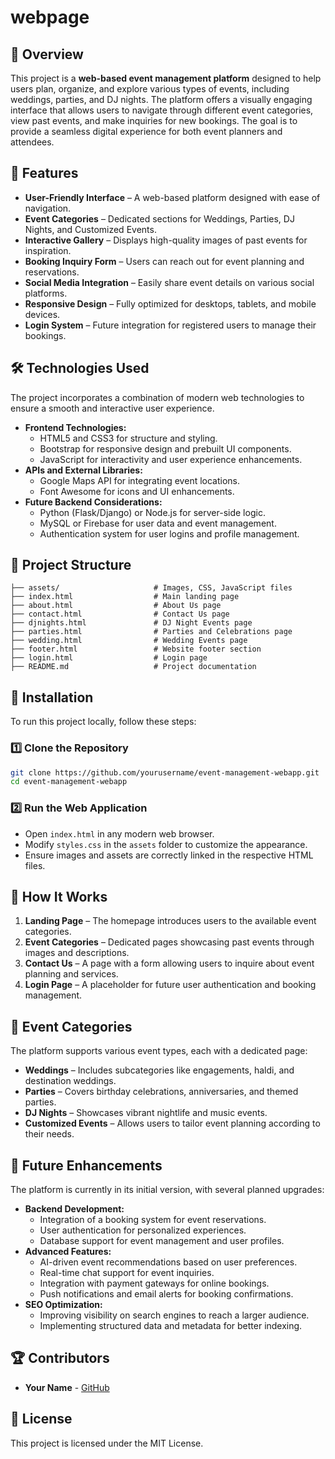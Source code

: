 # webpage
## 📌 Overview

This project is a **web-based event management platform** designed to help users plan, organize, and explore various types of events, including weddings, parties, and DJ nights. The platform offers a visually engaging interface that allows users to navigate through different event categories, view past events, and make inquiries for new bookings. The goal is to provide a seamless digital experience for both event planners and attendees.

## 🚀 Features

- **User-Friendly Interface** – A web-based platform designed with ease of navigation.
- **Event Categories** – Dedicated sections for Weddings, Parties, DJ Nights, and Customized Events.
- **Interactive Gallery** – Displays high-quality images of past events for inspiration.
- **Booking Inquiry Form** – Users can reach out for event planning and reservations.
- **Social Media Integration** – Easily share event details on various social platforms.
- **Responsive Design** – Fully optimized for desktops, tablets, and mobile devices.
- **Login System** – Future integration for registered users to manage their bookings.

## 🛠️ Technologies Used

The project incorporates a combination of modern web technologies to ensure a smooth and interactive user experience.

- **Frontend Technologies:**
  - HTML5 and CSS3 for structure and styling.
  - Bootstrap for responsive design and prebuilt UI components.
  - JavaScript for interactivity and user experience enhancements.
- **APIs and External Libraries:**
  - Google Maps API for integrating event locations.
  - Font Awesome for icons and UI enhancements.
- **Future Backend Considerations:**
  - Python (Flask/Django) or Node.js for server-side logic.
  - MySQL or Firebase for user data and event management.
  - Authentication system for user logins and profile management.

## 📂 Project Structure

```
├── assets/                     # Images, CSS, JavaScript files
├── index.html                  # Main landing page
├── about.html                  # About Us page
├── contact.html                # Contact Us page
├── djnights.html               # DJ Night Events page
├── parties.html                # Parties and Celebrations page
├── wedding.html                # Wedding Events page
├── footer.html                 # Website footer section
├── login.html                  # Login page
├── README.md                   # Project documentation
```

## 🔧 Installation

To run this project locally, follow these steps:

### 1️⃣ Clone the Repository

```sh
git clone https://github.com/yourusername/event-management-webapp.git
cd event-management-webapp
```

### 2️⃣ Run the Web Application

- Open `index.html` in any modern web browser.
- Modify `styles.css` in the `assets` folder to customize the appearance.
- Ensure images and assets are correctly linked in the respective HTML files.

## 📸 How It Works

1. **Landing Page** – The homepage introduces users to the available event categories.
2. **Event Categories** – Dedicated pages showcasing past events through images and descriptions.
3. **Contact Us** – A page with a form allowing users to inquire about event planning and services.
4. **Login Page** – A placeholder for future user authentication and booking management.

## 📅 Event Categories

The platform supports various event types, each with a dedicated page:

- **Weddings** – Includes subcategories like engagements, haldi, and destination weddings.
- **Parties** – Covers birthday celebrations, anniversaries, and themed parties.
- **DJ Nights** – Showcases vibrant nightlife and music events.
- **Customized Events** – Allows users to tailor event planning according to their needs.

## 🎯 Future Enhancements

The platform is currently in its initial version, with several planned upgrades:

- **Backend Development:**
  - Integration of a booking system for event reservations.
  - User authentication for personalized experiences.
  - Database support for event management and user profiles.
- **Advanced Features:**
  - AI-driven event recommendations based on user preferences.
  - Real-time chat support for event inquiries.
  - Integration with payment gateways for online bookings.
  - Push notifications and email alerts for booking confirmations.
- **SEO Optimization:**
  - Improving visibility on search engines to reach a larger audience.
  - Implementing structured data and metadata for better indexing.

## 🏆 Contributors

- **Your Name** - [GitHub](https://github.com/Teja1282)

## 📜 License

This project is licensed under the MIT License.


